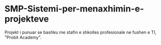 # SMP-Sistemi-per-menaxhimin-e-projekteve
Projekt i punuar se bashku me stafin e shkolles profesionale ne fushen e TI, "Probit Academy".
